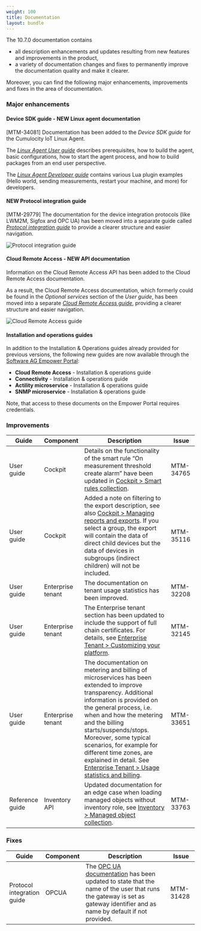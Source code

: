 ```yaml
---
weight: 100
title: Documentation
layout: bundle
---
```


The 10.7.0 documentation contains

* all description enhancements and updates resulting from new features and improvements in the product,
* a variety of documentation changes and fixes to permanently improve the documentation quality and make it clearer.

Moreover, you can find the following major enhancements, improvements and fixes in the area of documentation.

### Major enhancements

#### Device SDK guide - NEW Linux agent documentation

[MTM-34081] Documentation has been added to the *Device SDK guide* for the Cumulocity IoT Linux Agent.

The [*Linux Agent User guide*](https://cumulocity.com/guides/device-sdk/linux-agent-user-guide) describes prerequisites, how to build the agent, basic configurations, how to start the agent process, and how to build packages from an end user perspective. 

The [*Linux Agent Developer guide*](https://cumulocity.com/guides/device-sdk/linux-agent-developer-guide) contains various Lua plugin examples (Hello world, sending measurements, restart your machine, and more) for developers. 

#### NEW Protocol integration guide

[MTM-29779] The documentation for the device integration protocols (like LWM2M, Sigfox and OPC UA) has been moved into a separate guide called [*Protocol integration guide*](https://cumulocity.com/guides/protocol-integration/overview) to provide a clearer structure and easier navigation.

![Protocol integration guide](/images/release-notes/new-protocol-integration-guide.png)

#### Cloud Remote Access - NEW API documentation

Information on the Cloud Remote Access API has been added to the Cloud Remote Access documentation. 

As a result, the Cloud Remote Access documentation, which formerly could be found in the *Optional services* section of the *User guide*, has been moved into a separate [*Cloud Remote Access guide*](https://cumulocity.com/guides/cloud-remote-access/cra-general-aspects/), providing a clearer structure and easier navigation.

![Cloud Remote Access guide](/images/release-notes/cloud-remote-access-guide.png)

#### Installation and operations guides

In addition to the Installation & Operations guides already provided for previous versions, the following new guides are now available through the [Software AG Empower Portal](https://documentation.softwareag.com/):

* **Cloud Remote Access** - Installation & operations guide
* **Connectivity** - Installation & operations guide
* **Actility microservice** - Installation & operations guide
* **SNMP microservice** - Installation & operations guide

Note, that access to these documents on the Empower Portal requires credentials.

### Improvements

<div><table ><colgroup>
<col style="width: 15%;"><col style="width: 15%;"><col style="width: 55%;"><col style="width: 15%;"></colgroup>
<thead><tr>
<th>
Guide</th>
<th>
Component</th>
<th>
Description</th>
<th>
Issue</th>
</tr>
</thead><tbody>

<tr>
<td>
User guide</td>
<td>
Cockpit</td>
<td > Details on the functionality of the smart rule “On measurement threshold create alarm” have been updated in <a href="https://cumulocity.com/guides/10.7.0/users-guide/cockpit/#smart-rules-collection" class="no-ajaxy">Cockpit > Smart rules collection</a>. </td>
<td>
MTM-34765</td>
</tr>

<tr>
<td>
User guide</td>
<td>
Cockpit</td>
<td > Added a note on filtering to the export description, see also <a href="https://cumulocity.com/guides/10.7.0/users-guide/cockpit#report" class="no-ajaxy">Cockpit > Managing reports and exports</a>. If you select a group, the export will contain the data of direct child devices but the data of devices in subgroups (indirect children) will not be included.</td>
<td>
MTM-35116</td>
</tr>

<tr><td>
User guide</td>
<td>
Enterprise tenant</td>
<td > The documentation on tenant usage statistics has been improved.  </td>
<td>
MTM-32208</td>
</tr>

<tr><td>
User guide</td>
<td>
Enterprise tenant</td>
<td >  The Enterprise tenant section has been updated to include the support of full chain certificates. For details, see <a href="https://cumulocity.com/guides/10.7.0/users-guide/enterprise-edition#customization" class="no-ajaxy">Enterprise Tenant > Customizing your platform</a>. </td>
<td>
MTM-32145</td>
</tr>

<tr><td>
User guide</td>
<td>
Enterprise tenant</td>
<td > The documentation on metering and billing of microservices has been extended to improve transparency. Additional information is provided on the general process, i.e. when and how the metering and the billing starts/suspends/stops. Moreover, some typical scenarios, for example for different time zones, are explained in detail. See <a href="https://cumulocity.com/guides/10.7.0/users-guide/enterprise-edition/#usage-and-billing" class="no-ajaxy">Enterprise Tenant > Usage statistics and billing</a>.</td>
<td>
MTM-33651</td>
</tr>

<tr>
<td>
Reference guide</td>
<td>
Inventory API</td>
<td > Updated documentation for an edge case when loading managed objects without inventory role, see <a href="https://cumulocity.com/guides/10.7.0/reference/inventory/#managed-object-collection" class="no-ajaxy">Inventory > Managed object collection</a>. </td>
<td>
MTM-33763</td>
</tr>

</tbody></table></div>


### Fixes

<div><table ><colgroup>
<col style="width: 15%;"><col style="width: 15%;"><col style="width: 55%;"><col style="width: 15%;"></colgroup>
<thead><tr>
<th>
Guide</th>
<th>
Component</th>
<th>
Description</th>
<th>
Issue</th>
</tr>
</thead><tbody>

<tr>
<td>
Protocol integration guide</td>
<td>
OPCUA</td>
<td > The <a href="https://cumulocity.com/guides/10.7.0/protocol-integration/opcua" class="no-ajaxy">OPC UA documentation</a> has been updated to state that the name of the user that runs the gateway is set as gateway identifier and as name by default if not provided.</td>
<td>
MTM-31428</td>
</tr>

</tbody></table></div